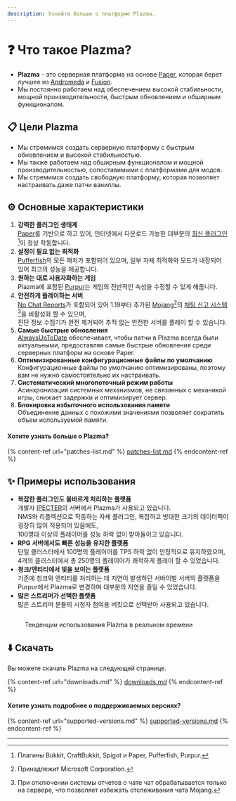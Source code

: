 ```yaml
---
description: Узнайте больше о платформе Plazma.
---
```


# ❓ Что такое Plazma?

- **Plazma** - это серверная платформа на основе [Paper](https://github.com/PaperMC/Paper), которая берет лучшее из [Andromeda](https://github.com/EarendelArchived/Andromeda) и [Fusion](https://github.com/RuinedTechnologyUnify/Fusion).
- Мы постоянно работаем над обеспечением высокой стабильности, мощной производительности, быстрым обновлением и обширным функционалом.

## 📋 Цели Plazma <a href="#id-1" id="id-1"></a>

- Мы стремимся создать серверную платформу с быстрым обновлением и высокой стабильностью.
- Мы также работаем над обширным функционалом и мощной производительностью, сопоставимыми с платформами для модов.
- Мы стремимся создать свободную платформу, которая позволяет настраивать даже патчи ваниллы.

## ⚙️ Основные характеристики <a href="#id-2" id="id-2"></a>

1. **강력한 플러그인 생태계**\
   [Paper](https://github.com/PaperMC/Paper)를 기반으로 하고 있어,
   인터넷에서 다운로드 가능한 대부분의 [최신 플러그인](#user-content-fn-1)[^1]이 정상 작동합니다.
2. **설정이 필요 없는 최적화**\
   [Pufferfish](https://github.com/pufferfish-gg/Pufferfish)의 모든 패치가 포함되어 있으며,
   일부 자체 최적화와 모드가 내장되어 있어 최고의 성능을 제공합니다.
3. **원하는 대로 사용자화하는 게임**\
   Plazma에 포함된 [Purpur](https://github.com/PurpurMC/Purpur)는 게임의 전반적인 속성을
   수정할 수 있게 해줍니다.
4. **안전하게 플레이하는 서버**\
   [No Chat Reports](https://github.com/Aizistral-Studios/No-Chat-Reports)가 포함되어 있어 1.19부터 추가된
   [Mojang](#user-content-fn-2)[^2]의 [채팅 신고 시스템](#user-content-fn-3)[^3]을 비활성화 할 수 있으며,\
   진단 정보 수집기가 완전 제거되어 추적 없는 안전한 서버를 플레이 할 수 있습니다.
5. **Самые быстрые обновления**\
   [AlwaysUpToDate](https://github.com/PlazmaMC/AlwaysUpToDate) обеспечивает, чтобы патчи в Plazma всегда были актуальными, предоставляя самые быстрые обновления среди серверных платформ на основе Paper.
6. **Оптимизированные конфигурационные файлы по умолчанию**\
   Конфигурационные файлы по умолчанию оптимизированы, поэтому вам не нужно самостоятельно их настраивать.
7. **Систематический многопоточный режим работы**\
   Асинхронизация системных механизмов, не связанных с механикой игры, снижает задержки и оптимизирует сервер.
8. **Блокировка избыточного использования памяти**\
   Объединение данных с похожими значениями позволяет сократить объем используемой памяти.

#### Хотите узнать больше о Plazma? <a href="#etc-1" id="etc-1"></a>

{% content-ref url="patches-list.md" %}
[patches-list.md](patches-list.md)
{% endcontent-ref %}

## ✨ Примеры использования <a href="#id-3" id="id-3"></a>

- **복잡한 플러그인도 올바르게 처리하는 플랫폼**\
  개발자 [IPECTER](https://github.com/IPECTER)의 서버에서 Plazma가 사용되고 있습니다.\
  NMS와 리플렉션으로 작동하는 자체 플러그인, 복잡하고 방대한 크기의 데이터팩이 굉장히 많이 적용되어 있음에도,\
  100명대 이상의 플레이어를 성능 하락 없이 받아들이고 있습니다.
- **RPG 서버에서도 빠른 성능을 유지한 플랫폼**\
  단일 클러스터에서 100명의 플레이어를 TPS 하락 없이 안정적으로 유지하였으며,\
  4개의 클러스터에서 총 250명의 플레이어가 쾌적하게 플레이 할 수 있었습니다.
- **청크/엔티티에서 빛을 보이는 플랫폼**\
  기존에 청크와 엔티티를 처리하는 데 지연이 발생하던 서바이벌 서버의 플랫폼을
  Purpur에서 Plazma로 변경하며 대부분의 지연을 줄일 수 있었습니다.
- **많은 스트리머가 선택한 플랫폼**\
  많은 스트리머 분들의 시청자 첨여용 버킷으로 선택받아 사용되고 있습니다.

<figure>
   <img src="https://badge.plazmamc.org/internal/bstats" alt="">
   
   <figcaption><p>Тенденции использования Plazma в реальном времени</p></figcaption>
</figure>

## ⬇️ Скачать

Вы можете скачать Plazma на следующей странице.

{% content-ref url="downloads.md" %}
[downloads.md](downloads.md)
{% endcontent-ref %}

#### Хотите узнать подробнее о поддерживаемых версиях?

{% content-ref url="supported-versions.md" %}
[supported-versions.md](supported-versions.md)
{% endcontent-ref %}

***

[^1]: Плагины Bukkit, CraftBukkit, Spigot и Paper, Pufferfish, Purpur.

[^2]: Принадлежит Microsoft Corporation.

[^3]: При отключении системы отчетов о чате чат обрабатывается только на сервере, что позволяет избежать отслеживания чата Mojang.

[^4]: Время, в течение которого игра приостанавливается, чтобы системный механизм мог функционировать.
